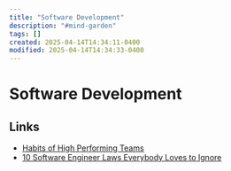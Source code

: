 ```yaml
---
title: "Software Development"
description: "#mind-garden"
tags: []
created: 2025-04-14T14:34:11-0400
modified: 2025-04-14T14:34:33-0400
---
```

# Software Development

## Links

*   [Habits of High Performing Teams](https://deniseyu.io/2020/05/23/habits-of-high-performing-teams.html)
*   [10 Software Engineer Laws Everybody Loves to Ignore](https://www.netmeister.org/blog/software-engineering-laws.html)